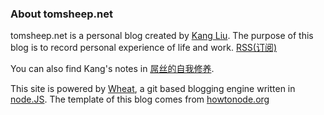 ### About tomsheep.net

tomsheep.net is a personal blog created by [Kang Liu][]. The purpose of this blog is to record personal experience of life and work. [RSS(订阅)](http://rss.tomsheep.net)

You can also find Kang's notes in [屌丝的自我修养](http://notes.tomsheep.net/).

This site is powered by [Wheat][], a git based blogging engine written in [node.JS][]. The template of this blog comes from [howtonode.org][]


[Kang Liu]: /about "About Kang Liu"
[node.js]: http://nodejs.org/
[Wheat]: http://github.com/creationix/wheat
[git repository]: http://github.com/tomsheep/tomsheep.net
[howtonode.org]: http://howtonode.org
